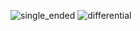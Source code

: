 ![single_ended](https://github.com/Sovichea/mccdaq-pi3/blob/master/daq-gui/gui_image_1.PNG)
![differential](https://github.com/Sovichea/mccdaq-pi3/blob/master/daq-gui/gui_image_2.PNG)
